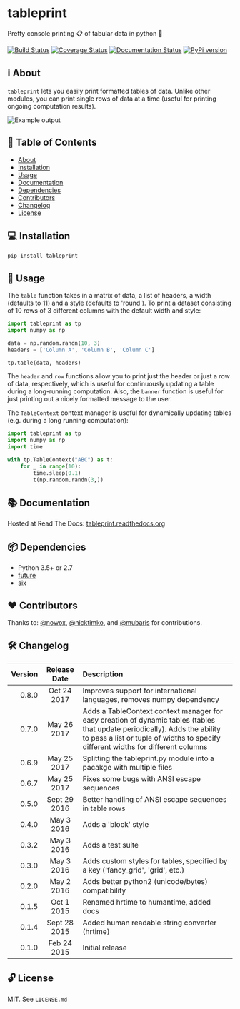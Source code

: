 # tableprint
Pretty console printing :clipboard: of tabular data in python :snake:

[![Build Status](https://travis-ci.org/nirum/tableprint.svg?branch=master)](https://travis-ci.org/nirum/tableprint)
[![Coverage Status](https://codecov.io/gh/nirum/tableprint/branch/master/graph/badge.svg)](https://codecov.io/gh/nirum/tableprint)
[![Documentation Status](https://readthedocs.org/projects/tableprint/badge/?version=latest)](https://tableprint.readthedocs.io/?badge=latest)
[![PyPi version](https://img.shields.io/pypi/v/tableprint.svg)](https://pypi.python.org/pypi/tableprint)

## ℹ︎ About
`tableprint` lets you easily print formatted tables of data.
Unlike other modules, you can print single rows of data at a time (useful for printing ongoing computation results).

![Example output](https://raw.githubusercontent.com/nirum/tableprint/master/example.png)

## 🔎 Table of Contents

  * [About](#ℹ%EF%B8%8E-about)
  * [Installation](#-installation)
  * [Usage](#-usage)
  * [Documentation](#-documentation)
  * [Dependencies](#-dependencies)
  * [Contributors](#heart-contributors)
  * [Changelog](#-changelog)
  * [License](#-license)

## 💻 Installation
```bash
pip install tableprint
```

## 🏃 Usage
The `table` function takes in a matrix of data, a list of headers, a width (defaults to 11) and a style (defaults to 'round'). To print a dataset consisting of 10 rows of 3 different columns with the default width and style:
```python
import tableprint as tp
import numpy as np

data = np.random.randn(10, 3)
headers = ['Column A', 'Column B', 'Column C']

tp.table(data, headers)
```
The `header` and `row` functions allow you to print just the header or just a row of data, respectively, which is useful for continuously updating a table during a long-running computation. Also, the `banner` function is useful for just printing out a nicely formatted message to the user.

The `TableContext` context manager is useful for dynamically updating tables (e.g. during a long running computation):
```python
import tableprint as tp
import numpy as np
import time

with tp.TableContext("ABC") as t:
    for _ in range(10):
        time.sleep(0.1)
        t(np.random.randn(3,))
```

## 📚 Documentation
Hosted at Read The Docs: [tableprint.readthedocs.org](http://tableprint.readthedocs.org)

## 📦 Dependencies
- Python 3.5+ or 2.7
- [future](https://pypi.org/project/future/)
- [six](https://pypi.org/project/six/)

## :heart: Contributors
Thanks to: [@nowox](https://github.com/nowox), [@nicktimko](https://github.com/nicktimko), and [@mubaris](https://github.com/mubaris) for contributions.

## 🛠 Changelog
| Version | Release Date | Description |
|    ---: |      :---:   | :---        |
| 0.8.0 | Oct 24 2017 | Improves support for international languages, removes numpy dependency
| 0.7.0 | May 26 2017 | Adds a TableContext context manager for easy creation of dynamic tables (tables that update periodically). Adds the ability to pass a list or tuple of widths to specify different widths for different columns
| 0.6.9 | May 25 2017 | Splitting the tableprint.py module into a pacakge with multiple files
| 0.6.7 | May 25 2017 | Fixes some bugs with ANSI escape sequences
| 0.5.0 | Sept 29 2016 | Better handling of ANSI escape sequences in table rows
| 0.4.0 | May 3 2016 | Adds a 'block' style
| 0.3.2 | May 3 2016 | Adds a test suite
| 0.3.0 | May 3 2016 | Adds custom styles for tables, specified by a key ('fancy_grid', 'grid', etc.)
| 0.2.0 | May 2 2016 | Adds better python2 (unicode/bytes) compatibility
| 0.1.5 | Oct 1 2015 | Renamed hrtime to humantime, added docs
| 0.1.4 | Sept 28 2015 | Added human readable string converter (hrtime)
| 0.1.0 | Feb 24 2015 | Initial release

## 🔓 License
MIT. See `LICENSE.md`
